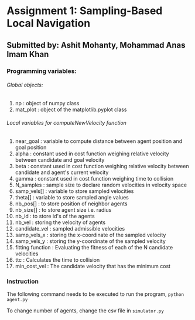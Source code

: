 # Assignment 1: Sampling-Based Local Navigation
## Submitted by: Ashit Mohanty, Mohammad Anas Imam Khan 

### Programming variables:

###### Global objects:
1) np : object of numpy class
2) mat_plot : object of the matplotlib.pyplot class

###### Local variables for computeNewVelocity function
1) near_goal : variable to compute distance between agent position and goal position
2) alpha : constant used in cost function weighing relative velocity between candidate and goal velocity
3) beta : constant used in cost function weighing relative velocity between candidate and agent's current velocity
4) gamma : constant used in cost function weighing time to collision
5) N_samples : sample size to declare random velocities in velocity space
6) samp_vels[] : variable to store sampled velocities
7) theta[] : variable to store sampled angle values
8) nb_pos[] : to store position of neighbor agents
9) nb_size[] : to store agent size i.e. radius
10) nb_id : to store id's of the agents
11) nb_vel : storing the velocity of agents
12) candidate_vel : sampled admissible velocities
13) samp_vels_x : storing the x-coordinate of the sampled velocity
14) samp_vels_y : storing the y-coordinate of the sampled velocity
15) fitting function : Evaluating the fitness of each of the N candidate velocities
16) ttc : Calculates the time to collision
17) min_cost_vel : The candidate velocity that has the minimum cost

### Instruction
The following command needs to be executed to run the program,
`python agent.py`

To change number of agents, change the csv file in `simulator.py`
